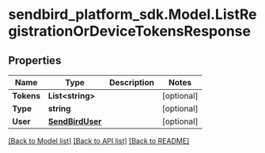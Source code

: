 
# sendbird_platform_sdk.Model.ListRegistrationOrDeviceTokensResponse

## Properties

Name | Type | Description | Notes
------------ | ------------- | ------------- | -------------
**Tokens** | **List&lt;string&gt;** |  | [optional] 
**Type** | **string** |  | [optional] 
**User** | [**SendBirdUser**](SendBirdUser.md) |  | [optional] 

[[Back to Model list]](../README.md#documentation-for-models)
[[Back to API list]](../README.md#documentation-for-api-endpoints)
[[Back to README]](../README.md)

